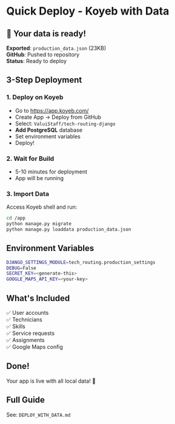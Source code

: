 # Quick Deploy - Koyeb with Data

## 🚀 Your data is ready!

**Exported**: `production_data.json` (23KB)  
**GitHub**: Pushed to repository  
**Status**: Ready to deploy

## 3-Step Deployment

### 1. Deploy on Koyeb
- Go to https://app.koyeb.com/
- Create App → Deploy from GitHub
- Select: `ValuiStaff/tech-routing-django`
- **Add PostgreSQL** database
- Set environment variables
- Deploy!

### 2. Wait for Build
- 5-10 minutes for deployment
- App will be running

### 3. Import Data
Access Koyeb shell and run:

```bash
cd /app
python manage.py migrate
python manage.py loaddata production_data.json
```

## Environment Variables

```bash
DJANGO_SETTINGS_MODULE=tech_routing.production_settings
DEBUG=False
SECRET_KEY=<generate-this>
GOOGLE_MAPS_API_KEY=<your-key>
```

## What's Included

✅ User accounts  
✅ Technicians  
✅ Skills  
✅ Service requests  
✅ Assignments  
✅ Google Maps config  

## Done!

Your app is live with all local data! 🎉

## Full Guide

See: `DEPLOY_WITH_DATA.md`

